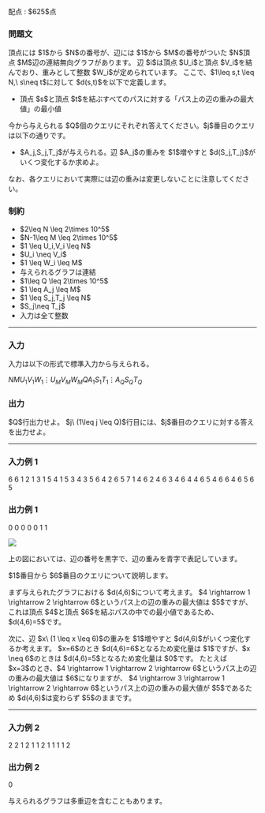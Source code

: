 
<div>

<span>

<span>

<p>
配点 : $625$点
</p>

<div>

<section>

### **問題文**

<p>
頂点には $1$から $N$の番号が、辺には $1$から $M$の番号がついた $N$頂点 $M$辺の連結無向グラフがあります。
辺 $i$は頂点 $U_i$と頂点 $V_i$を結んでおり、重みとして整数 $W_i$が定められています。
ここで、$1\leq s,t \leq N,\ s\neq t$に対して $d(s,t)$を以下で定義します。
</p>

<ul>

<li>
頂点 $s$と頂点 $t$を結ぶすべてのパスに対する「パス上の辺の重みの最大値」の最小値
</li>

</ul>

<p>
今から与えられる $Q$個のクエリにそれぞれ答えてください。$j$番目のクエリは以下の通りです。
</p>

<ul>

<li>
$A_j,S_j,T_j$が与えられる。辺 $A_j$の重みを $1$増やすと $d(S_j,T_j)$がいくつ変化するか求めよ。
</li>

</ul>

<p>
なお、各クエリにおいて実際には辺の重みは変更しないことに注意してください。
</p>

</section>

</div>

<div>

<section>

### **制約**

<ul>

<li>
$2\leq N \leq 2\times 10^5$
</li>

<li>
$N-1\leq M \leq 2\times 10^5$
</li>

<li>
$1 \leq U_i,V_i \leq N$
</li>

<li>
$U_i \neq V_i$
</li>

<li>
$1 \leq W_i \leq M$
</li>

<li>
与えられるグラフは連結
</li>

<li>
$1\leq Q \leq 2\times 10^5$
</li>

<li>
$1 \leq A_j \leq M$
</li>

<li>
$1 \leq S_j,T_j \leq N$
</li>

<li>
$S_j\neq T_j$
</li>

<li>
入力は全て整数
</li>

</ul>

</section>

</div>

---

<div>

<div>

<section>

### **入力**

<p>
入力は以下の形式で標準入力から与えられる。
</p>

<div>

$N$$M$$U_1$$V_1$$W_1$$\vdots$$U_M$$V_M$$W_M$$Q$$A_1$$S_1$$T_1$$\vdots$$A_Q$$S_Q$$T_Q$
</div>

</section>

</div>

<div>

<section>

### **出力**

<p>
$Q$行出力せよ。
$j\ (1\leq j \leq Q)$行目には、$j$番目のクエリに対する答えを出力せよ。
</p>

</section>

</div>

</div>

---

<div>

<section>

### **入力例 1**

<div>

6 6
1 2 1
3 1 5
4 1 5
3 4 3
5 6 4
2 6 5
7
1 4 6
2 4 6
3 4 6
4 4 6
5 4 6
6 4 6
5 6 5

</div>

</section>

</div>

<div>

<section>

### **出力例 1**

<div>

0
0
0
0
0
1
1

</div>

<p>

<img src="https://img.atcoder.jp/abc301/00609898872063e16f2e7b43c6436c6d.png">

</img>

</p>

<p>
上の図においては、辺の番号を黒字で、辺の重みを青字で表記しています。
</p>

<p>
$1$番目から $6$番目のクエリについて説明します。
</p>

<p>
まず与えられたグラフにおける $d(4,6)$について考えます。
$4 \rightarrow 1 \rightarrow 2 \rightarrow 6$というパス上の辺の重みの最大値は $5$ですが、
これは頂点 $4$と頂点 $6$を結ぶパスの中での最小値であるため、$d(4,6)=5$です。
</p>

<p>
次に、辺 $x\ (1 \leq x \leq 6)$の重みを $1$増やすと $d(4,6)$がいくつ変化するか考えます。
$x=6$のとき $d(4,6)=6$となるため変化量は $1$ですが、$x \neq 6$のときは $d(4,6)=5$となるため変化量は $0$です。
たとえば $x=3$のとき、$4 \rightarrow 1 \rightarrow 2 \rightarrow 6$というパス上の辺の重みの最大値は $6$になりますが、
$4 \rightarrow 3 \rightarrow 1 \rightarrow 2 \rightarrow 6$というパス上の辺の重みの最大値が $5$であるため $d(4,6)$は変わらず $5$のままです。
</p>

</section>

</div>

---

<div>

<section>

### **入力例 2**

<div>

2 2
1 2 1
1 2 1
1
1 1 2

</div>

</section>

</div>

<div>

<section>

### **出力例 2**

<div>

0

</div>

<p>
与えられるグラフは多重辺を含むこともあります。
</p>

</section>

</div>

</span>

</span>

</div>
